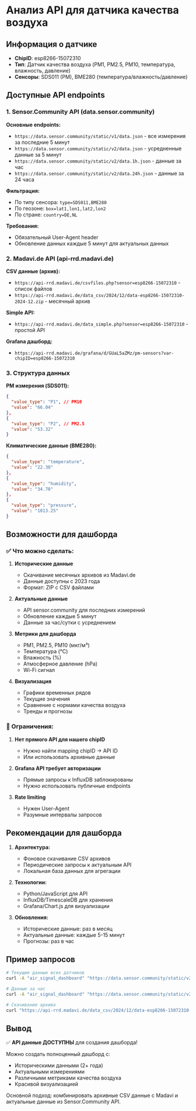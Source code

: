 # Анализ API для датчика качества воздуха

## Информация о датчике
- **ChipID**: esp8266-15072310
- **Тип**: Датчик качества воздуха (PM1, PM2.5, PM10, температура, влажность, давление)
- **Сенсоры**: SDS011 (PM), BME280 (температура/влажность/давление)

## Доступные API endpoints

### 1. Sensor.Community API (data.sensor.community)

**Основные endpoints:**
- `https://data.sensor.community/static/v1/data.json` - все измерения за последние 5 минут
- `https://data.sensor.community/static/v2/data.json` - усредненные данные за 5 минут
- `https://data.sensor.community/static/v2/data.1h.json` - данные за час
- `https://data.sensor.community/static/v2/data.24h.json` - данные за 24 часа

**Фильтрация:**
- По типу сенсора: `type=SDS011,BME280`
- По геозоне: `box=lat1,lon1,lat2,lon2`
- По стране: `country=DE,NL`

**Требования:**
- Обязательный User-Agent header
- Обновление данных каждые 5 минут для актуальных данных

### 2. Madavi.de API (api-rrd.madavi.de)

**CSV данные (архив):**
- `https://api-rrd.madavi.de/csvfiles.php?sensor=esp8266-15072310` - список файлов
- `https://api-rrd.madavi.de/data_csv/2024/12/data-esp8266-15072310-2024-12.zip` - месячный архив

**Simple API:**
- `https://api-rrd.madavi.de/data_simple.php?sensor=esp8266-15072310` - простой API

**Grafana дашборд:**
- `https://api-rrd.madavi.de/grafana/d/GUaL5aZMz/pm-sensors?var-chipID=esp8266-15072310`

### 3. Структура данных

**PM измерения (SDS011):**
```json
{
  "value_type": "P1", // PM10
  "value": "66.04"
},
{
  "value_type": "P2", // PM2.5  
  "value": "53.32"
}
```

**Климатические данные (BME280):**
```json
{
  "value_type": "temperature",
  "value": "22.30"
},
{
  "value_type": "humidity", 
  "value": "34.70"
},
{
  "value_type": "pressure",
  "value": "1013.25"
}
```

## Возможности для дашборда

### ✅ Что можно сделать:

1. **Исторические данные**
   - Скачивание месячных архивов из Madavi.de
   - Данные доступны с 2023 года
   - Формат: ZIP с CSV файлами

2. **Актуальные данные** 
   - API sensor.community для последних измерений
   - Обновление каждые 5 минут
   - Данные за час/сутки с усреднением

3. **Метрики для дашборда**
   - PM1, PM2.5, PM10 (мкг/м³)
   - Температура (°C)
   - Влажность (%)
   - Атмосферное давление (hPa)
   - Wi-Fi сигнал

4. **Визуализация**
   - Графики временных рядов
   - Текущие значения
   - Сравнение с нормами качества воздуха
   - Тренды и прогнозы

### 🔴 Ограничения:

1. **Нет прямого API для нашего chipID**
   - Нужно найти mapping chipID → API ID
   - Или использовать архивные данные

2. **Grafana API требует авторизации**
   - Прямые запросы к InfluxDB заблокированы
   - Нужно использовать публичные endpoints

3. **Rate limiting**
   - Нужен User-Agent
   - Разумные интервалы запросов

## Рекомендации для дашборда

1. **Архитектура:**
   - Фоновое скачивание CSV архивов
   - Периодические запросы к актуальным API  
   - Локальная база данных для агрегации

2. **Технологии:**
   - Python/JavaScript для API
   - InfluxDB/TimescaleDB для хранения
   - Grafana/Chart.js для визуализации

3. **Обновления:**
   - Исторические данные: раз в месяц
   - Актуальные данные: каждые 5-15 минут
   - Прогнозы: раз в час

## Пример запросов

```bash
# Текущие данные всех датчиков
curl -A "air_signal_dashboard" "https://data.sensor.community/static/v2/data.json"

# Данные за час
curl -A "air_signal_dashboard" "https://data.sensor.community/static/v2/data.1h.json"

# Скачивание архива
curl "https://api-rrd.madavi.de/data_csv/2024/12/data-esp8266-15072310-2024-12.zip"
```

## Вывод

✅ **API данные ДОСТУПНЫ** для создания дашборда!

Можно создать полноценный дашборд с:
- Историческими данными (2+ года)
- Актуальными измерениями  
- Различными метриками качества воздуха
- Красивой визуализацией

Основной подход: комбинировать архивные CSV данные с Madavi и актуальные данные из Sensor.Community API. 